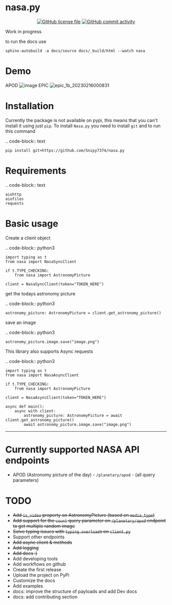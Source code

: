 # nasa.py
<p align="center">
    <a href="https://github.com/Snipy7374/nasa.py/blob/master/LICENSE"><img alt="GitHub license file" src="https://img.shields.io/github/license/snipy7374/nasa.py?style=for-the-badge"></a>
    <a href="https://github.com/Snipy7374/nasa.py/commits/master"><img alt="GitHub commit activity" src="https://img.shields.io/github/commit-activity/m/snipy7374/nasa.py?style=for-the-badge"></a>
</p>
Work in progress

to run the docs use 
```
sphinx-autobuild -a docs/source docs/_build/html --watch nasa
```

# Demo
APOD
![image](https://user-images.githubusercontent.com/100313469/207457548-06b74b8d-a95b-46a0-87fd-4a7103a5a2c6.png)
EPIC
![epic_1b_20230216000831](https://user-images.githubusercontent.com/100313469/219876782-b8c15cb4-a179-4c1e-be0d-789314fc5a1b.png)

<!-- start quickstart -->

Installation
============

Currently the package is not available on pypi, this means that you can't install it using just ``pip``.
To install ``Nasa.py`` you need to install ``git`` and to run this command

.. code-block:: text

    pip install git+https://github.com/Snipy7374/nasa.py


Requirements
============

.. code-block:: text

    aiohttp
    aiofiles
    requests


Basic usage
===========

Create a client object

.. code-block:: python3

    import typing as t
    from nasa import NasaSyncClient

    if t.TYPE_CHECKING:
        from nasa import AstronomyPicture

    client = NasaSyncClient(token="TOKEN_HERE")

get the todays astronomy picture

.. code-block:: python3

    astronomy_picture: AstronomyPicture = client.get_astronomy_picture()


save an image

.. code-block:: python3

    astronomy_picture.image.save("image.png")


This library also supports Async requests

.. code-block:: python3

    import typing as t
    from nasa import NasaAsyncClient

    if t.TYPE_CHECKING:
        from nasa import AstronomyPicture

    client = NasaAsyncClient(token="TOKEN_HERE")

    async def main():
        async with client:
            astronomy_picture: AstronomyPicture = await client.get_astronomy_picture()
            await astronomy_picture.image.save("image.png")


<!-- end quickstart -->

---
# Currently supported NASA API endpoints
- APOD (Astronomy picture of the day) - `/planetary/apod` - (all query parameters)

# TODO
- ~~Add `is_video` property on AstronomyPicture (based on `media_type`)~~
- ~~Add support for the `count` query parameter on `/planetary/apod` endpoint to get multiple random image~~
- ~~Solve typing issues with `typing.overload`s on `client.py`~~
- Support other endpoints
- ~~Add async client & methods~~
- ~~Add logging~~
- ~~Add docs :)~~
- Add developing tools
- Add workflows on github
- Create the first release
- Upload the project on PyPi
- Customize the docs
- Add examples
- docs: improve the structure of payloads and add Dev docs
- docs: add contributing section